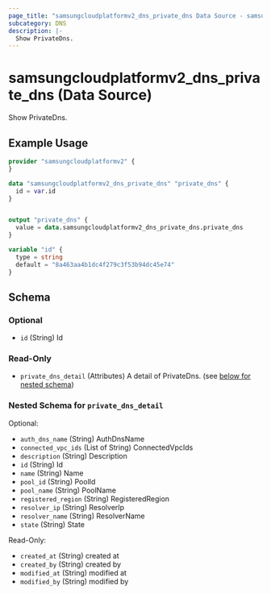 ```yaml
---
page_title: "samsungcloudplatformv2_dns_private_dns Data Source - samsungcloudplatformv2"
subcategory: DNS
description: |-
  Show PrivateDns.
---
```


# samsungcloudplatformv2_dns_private_dns (Data Source)

Show PrivateDns.

## Example Usage

```terraform
provider "samsungcloudplatformv2" {
}

data "samsungcloudplatformv2_dns_private_dns" "private_dns" {
  id = var.id
}


output "private_dns" {
  value = data.samsungcloudplatformv2_dns_private_dns.private_dns
}

variable "id" {
  type = string
  default = "8a463aa4b1dc4f279c3f53b94dc45e74"
}
```

<!-- schema generated by tfplugindocs -->
## Schema

### Optional

- `id` (String) Id

### Read-Only

- `private_dns_detail` (Attributes) A detail of PrivateDns. (see [below for nested schema](#nestedatt--private_dns_detail))

<a id="nestedatt--private_dns_detail"></a>
### Nested Schema for `private_dns_detail`

Optional:

- `auth_dns_name` (String) AuthDnsName
- `connected_vpc_ids` (List of String) ConnectedVpcIds
- `description` (String) Description
- `id` (String) Id
- `name` (String) Name
- `pool_id` (String) PoolId
- `pool_name` (String) PoolName
- `registered_region` (String) RegisteredRegion
- `resolver_ip` (String) ResolverIp
- `resolver_name` (String) ResolverName
- `state` (String) State

Read-Only:

- `created_at` (String) created at
- `created_by` (String) created by
- `modified_at` (String) modified at
- `modified_by` (String) modified by